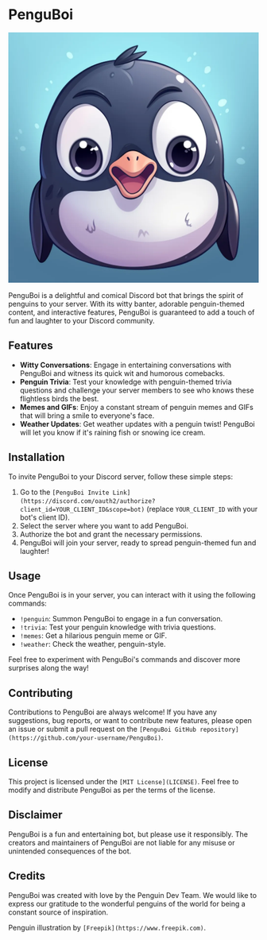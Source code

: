 # PenguBoi

![PenguBoi Logo](public/images/pengu.png)

PenguBoi is a delightful and comical Discord bot that brings the spirit of penguins to your server. With its witty banter, adorable penguin-themed content, and interactive features, PenguBoi is guaranteed to add a touch of fun and laughter to your Discord community.

## Features

- **Witty Conversations**: Engage in entertaining conversations with PenguBoi and witness its quick wit and humorous comebacks.
- **Penguin Trivia**: Test your knowledge with penguin-themed trivia questions and challenge your server members to see who knows these flightless birds the best.
- **Memes and GIFs**: Enjoy a constant stream of penguin memes and GIFs that will bring a smile to everyone's face.
- **Weather Updates**: Get weather updates with a penguin twist! PenguBoi will let you know if it's raining fish or snowing ice cream.

## Installation

To invite PenguBoi to your Discord server, follow these simple steps:

1. Go to the `[PenguBoi Invite Link](https://discord.com/oauth2/authorize?client_id=YOUR_CLIENT_ID&scope=bot)` (replace `YOUR_CLIENT_ID` with your bot's client ID).
2. Select the server where you want to add PenguBoi.
3. Authorize the bot and grant the necessary permissions.
4. PenguBoi will join your server, ready to spread penguin-themed fun and laughter!

## Usage

Once PenguBoi is in your server, you can interact with it using the following commands:

- `!penguin`: Summon PenguBoi to engage in a fun conversation.
- `!trivia`: Test your penguin knowledge with trivia questions.
- `!memes`: Get a hilarious penguin meme or GIF.
- `!weather`: Check the weather, penguin-style.

Feel free to experiment with PenguBoi's commands and discover more surprises along the way!

## Contributing

Contributions to PenguBoi are always welcome! If you have any suggestions, bug reports, or want to contribute new features, please open an issue or submit a pull request on the `[PenguBoi GitHub repository](https://github.com/your-username/PenguBoi)`.

## License

This project is licensed under the `[MIT License](LICENSE)`. Feel free to modify and distribute PenguBoi as per the terms of the license.

## Disclaimer

PenguBoi is a fun and entertaining bot, but please use it responsibly. The creators and maintainers of PenguBoi are not liable for any misuse or unintended consequences of the bot.

## Credits

PenguBoi was created with love by the Penguin Dev Team. We would like to express our gratitude to the wonderful penguins of the world for being a constant source of inspiration.

Penguin illustration by `[Freepik](https://www.freepik.com)`.
